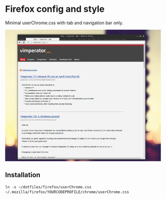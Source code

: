 Firefox config and style
========================

Minimal userChrome.css with tab and navigation bar only.

![screenshot](https://github.com/felixpalazuelos/dotfiles/blob/master/firefox/screenshot.png "screenshot-firefox")

## Installation

    ln -s ~/dotfiles/firefox/userChrome.css ~/.mozilla/firefox/YOURCODEPROFILE/chrome/userChrome.css